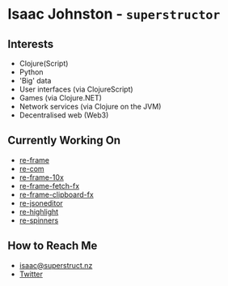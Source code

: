 # Isaac Johnston - `superstructor`

## Interests

- Clojure(Script)
- Python
- 'Big' data
- User interfaces (via ClojureScript)
- Games (via Clojure.NET)
- Network services (via Clojure on the JVM)
- Decentralised web (Web3)

## Currently Working On

- [re-frame](https://github.com/day8/re-frame)
- [re-com](https://github.com/day8/re-com)
- [re-frame-10x](https://github.com/day8/re-frame-10x)
- [re-frame-fetch-fx](https://github.com/superstructor/re-frame-fetch-fx)
- [re-frame-clipboard-fx](https://github.com/superstructor/re-frame-clipboard-fx)
- [re-jsoneditor](https://github.com/superstructor/re-jsoneditor)
- [re-highlight](https://github.com/superstructor/re-highlight)
- [re-spinners](https://github.com/superstructor/re-spinners)

## How to Reach Me

- [isaac@superstruct.nz](mailto:isaac@superstruct.nz)
- [Twitter](https://twitter.com/superstructor)
